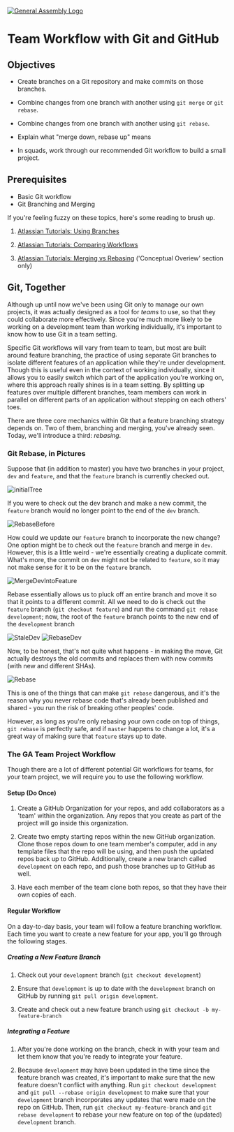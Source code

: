 [![General Assembly Logo](https://camo.githubusercontent.com/1a91b05b8f4d44b5bbfb83abac2b0996d8e26c92/687474703a2f2f692e696d6775722e636f6d2f6b6538555354712e706e67)](https://generalassemb.ly/education/web-development-immersive)

# Team Workflow with Git and GitHub

## Objectives

-   Create branches on a Git repository and make commits on those branches.

-   Combine changes from one branch with another
     using `git merge` or `git rebase`.

-   Combine changes from one branch with another using `git rebase`.

-   Explain what "merge down, rebase up" means

-   In squads, work through our recommended Git workflow
     to build a small project.

## Prerequisites

-   Basic Git workflow
-   Git Branching and Merging

If you're feeling fuzzy on these topics, here's some reading to brush up.

1.  [Atlassian Tutorials: Using Branches](https://www.atlassian.com/git/tutorials/using-branches)

1.  [Atlassian Tutorials: Comparing Workflows](https://www.atlassian.com/git/tutorials/comparing-workflows)

1.  [Atlassian Tutorials: Merging vs Rebasing](https://www.atlassian.com/git/tutorials/merging-vs-rebasing)
      ('Conceptual Overiew' section only)

## Git, Together

Although up until now we've been using Git only to manage our own projects,
 it was actually designed as a tool for _teams_ to use,
 so that they could collaborate more effectively.
Since you're much more likely to be working on a development team
 than working individually, it's important to know
 how to use Git in a team setting.

Specific Git workflows will vary from team to team,
 but most are built around feature branching, the practice of
 using separate Git branches to isolate different features of an application
 while they're under development.
Though this is useful even in the context of working individually,
 since it allows you to easily switch which part of the application
 you're working on, where this approach really shines is in a team setting.
By splitting up features over multiple different branches,
 team members can work in parallel on different parts of an application
 without stepping on each others' toes.

There are three core mechanics within Git that a feature branching strategy
 depends on.
Two of them, branching and merging, you've already seen.
Today, we'll introduce a third: _rebasing_.

### Git Rebase, in Pictures

Suppose that (in addition to master) you have two branches in your project, `dev` and `feature`,
  and that the `feature` branch is currently checked out.

![initialTree](http://i.imgur.com/ysQ8ytk.png)

If you were to check out the dev branch and make a new commit,
 the `feature` branch would no longer point to the end of the `dev` branch.

![RebaseBefore](http://i.imgur.com/mT5eka7.png)

How could we update our `feature` branch to incorporate the new change?
One option might be to check out the `feature` branch and merge in `dev`.
However, this is a little weird - we're essentially creating a duplicate commit.
What's more, the commit on `dev` might not be related to `feature`,
 so it may not make sense for it to be on the `feature` branch.

![MergeDevIntoFeature](http://i.imgur.com/dUmRcgc.png)

Rebase essentially allows us to pluck off an entire branch and move it so that
 it points to a different commit.
All we need to do is check out the `feature` branch (`git checkout feature`)
 and run the command `git rebase development`; now, the root of the `feature` branch
 points to the new end of the `development` branch

![StaleDev](http://i.imgur.com/mT5eka7.png)
![RebaseDev](http://i.imgur.com/GAMQJYu.png)

Now, to be honest, that's not quite what happens - in making the move,
Git actually destroys the old commits and replaces them with new commits
 (with new and different SHAs).

 ![Rebase](https://cloud.githubusercontent.com/assets/3653013/13502539/5b41ef8a-e139-11e5-8641-d488f3b88f0e.png)

This is one of the things that can make `git rebase` dangerous,
 and it's the reason why you never rebase code that's already been
 published and shared - you run the risk of breaking other peoples' code.

However, as long as you're only rebasing your own code on top of things,
 `git rebase` is perfectly safe, and if `master` happens to change a lot,
 it's a great way of making sure that `feature` stays up to date.

### The GA Team Project Workflow

Though there are a lot of different potential Git workflows for teams,
 for your team project, we will require you to use the following workflow.

#### Setup (Do Once)

1.  Create a GitHub Organization for your repos,
      and add collaborators as a 'team' within the organization.
      Any repos that you create as part of the project will go
      inside this organization.

1.  Create two empty starting repos within the new GitHub organization.
     Clone those repos down to one team member's computer,
     add in any template files that the repo will be using,
     and then push the updated repos back up to GitHub.
     Additionally, create a new branch called `development` on each repo,
     and push those branches up to GitHub as well.

1.  Have each member of the team clone both repos,
     so that they have their own copies of each.

#### Regular Workflow

On a day-to-day basis, your team will follow a feature branching workflow.
Each time you want to create a new feature for your app,
 you'll go through the following stages.

##### Creating a New Feature Branch

1.  Check out your `development` branch (`git checkout development`)

1.  Ensure that `development` is up to date with
     the `development` branch on GitHub
     by running `git pull origin development`.

1.  Create and check out a new feature branch using
     `git checkout -b my-feature-branch`

##### Integrating a Feature

1.  After you're done working on the branch,
     check in with your team and let them know that
     you're ready to integrate your feature.

1.  Because `development` may have been updated
     in the time since the feature branch was created,
     it's important to make sure that the new feature doesn't conflict
     with anything.
     Run `git checkout development` and `git pull --rebase origin development` to make sure
     that your `development` branch incorporates any updates that were made
     on the repo on GitHub.
     Then, run `git checkout my-feature-branch` and `git rebase development`
     to rebase your new feature on top of the (updated) `development` branch.

     <!-- Instructor note
  Be sure to emphasize the semantic difference between rebase and pull. (per issue #18)
  You should always use `git pull --rebase` when your changes do not deserve a separate branch.
  Make this distinction known: Your local branch, into which you pull changes, and remote branch are, actually, different branches, and git pull is about merging them (through a fetch and merge). When it would be better for any two branches in question to be one branch is where git pull rebase comes into play. You no longer merge, you actually commit one branch on top of the other.
     -->

1.  If any conflicts were introduced in the previous step,
     work through the code **with your team** and resolve each one;
     when you finish, make a commit.

1.  Now that your branch has been rebased, and you're ready to integrate it,
     push your branch up to GitHub with `git push origin my-feature-branch`.
     and then create a pull request (within your GitHub repo)
     from your feature branch to the `development` branch.

1.  As a team, review the pull request, confirm whether or not
     it can be merged in automatically, and decide whether or not
     to approve the pull request.

     If there are merge conflicts preventing an automatic merge,
     a member of your team will need to resolve those conflicts manually
     on their machine, and then push the newly updated `development` branch
     back up to GitHub.

Once `development` has been updated, other members of the team
 will need to rebase their own feature branches on it (as described in Step 2)
 before they push up those feature branches up to GitHub.

##### Deploying a Working App

Work through the following steps as a team.

1.  Have one member of the team check out `development`
     and pull down the latest version from GitHub.

1.  For this version, check and make sure that the application is working.
     If you have tests, run them.

1.  When you're satisfied that the app is ready to deploy,
     check out the `master` branch and run `git merge development`.

1.  Push the finished version of your code up to GitHub
     (`git push origin master`).

1.  Deploy!

    _If this is your back-end repo,_
    _run `heroku create` to set up a new repo on Heroku,_
    _and push to it by running `git push heroku master`._
    _If this is your front-end repo, test your build with `grunt build`,_
    _then run `grunt deploy`_

##### GENERAL GUIDELINES

-   **Always** branch by feature. Each branch should have a feature in mind, i.e. auth, book-single, book-collection, etc...,
    and that feature should be completed fully before it's merged into development.

-   **Always** pull before a merge or rebase.

-   **Never** work directly on either `development` or `master`.

-   **Never** share feature branches;
     if you need two people to work on the same feature,
     they should pair program on the same machine.

-   **Never _ever_** rebase code that's been published.
    Remember, 'merge down, rebase up'!

### Lab : Using the GA Team
 Project Workflow

To practice the workflow we've prescribed for you,
 your team will now follow it to create a simple front-end app
 that (in response to a button-click) uses AJAX
 to GET data from [this API endpoint](https://wdi-library.herokuapp.com/books),
 and then renders the resultant data nicely in the page using Handlebars.
You may start by downloading the JS-Template as a ZIP
 and dropping those files into your repo.
Your feature branches should be `html-css`, `ajax`, `handlebars`,
 and `ui-behavior`.

Make commits regularly, in case you need to undo a mistake!

## Further Reading

-   [Git Branches in a Nutshell](http://git-scm.com/book/en/v2/Git-Branching-Branches-in-a-Nutshell)
-   [Distributed Git Workflows](http://git-scm.com/book/en/v2/Distributed-Git-Distributed-Workflows)
-   [Learning git visually](https://onlywei.github.io/explain-git-with-d3/)

## [License](LICENSE)

1.  All content is licensed under a CC­BY­NC­SA 4.0 license.
1.  All software code is licensed under GNU GPLv3. For commercial use or
    alternative licensing, please contact legal@ga.co.
